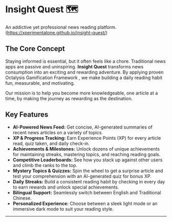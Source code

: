 # Insight Quest 🗺️

An addictive yet professional news reading platform. (https://xperimentalone.github.io/insight-quest/)

## The Core Concept

Staying informed is essential, but it often feels like a chore. Traditional news apps are passive and uninspiring. **Insight Quest** transforms news consumption into an exciting and rewarding adventure. By applying proven Octalysis Gamification Framework , we make building a daily reading habit fun, measurable, and motivating.

Our mission is to help you become more knowledgeable, one article at a time, by making the journey as rewarding as the destination.

## Key Features

- **AI-Powered News Feed:** Get concise, AI-generated summaries of recent news articles on a variety of topics.
- **XP & Progress Tracking:** Earn Experience Points (XP) for every article read, quiz taken, and daily check-in.
- **Achievements & Milestones:** Unlock dozens of unique achievements for maintaining streaks, mastering topics, and reaching reading goals.
- **Competitive Leaderboards:** See how you stack up against other users and climb the ranks to the top.
- **Mystery Topics & Quizzes:** Spin the wheel to get a surprise article and test your comprehension with an AI-generated quiz for bonus XP.
- **Daily Streaks:** Build a consistent reading habit by checking in every day to earn rewards and unlock special achievements.
- **Bilingual Support:** Seamlessly switch between English and Traditional Chinese.
- **Personalized Experience:** Choose between a sleek light mode or an immersive dark mode to suit your reading style.

---
